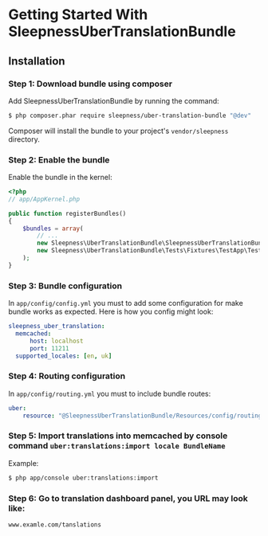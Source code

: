 Getting Started With SleepnessUberTranslationBundle
==================================

## Installation

### Step 1: Download bundle using composer

Add SleepnessUberTranslationBundle by running the command:

``` bash
$ php composer.phar require sleepness/uber-translation-bundle "@dev"
```

Composer will install the bundle to your project's `vendor/sleepness` directory.

### Step 2: Enable the bundle

Enable the bundle in the kernel:

``` php
<?php
// app/AppKernel.php

public function registerBundles()
{
    $bundles = array(
        // ...
        new Sleepness\UberTranslationBundle\SleepnessUberTranslationBundle(),
        new Sleepness\UberTranslationBundle\Tests\Fixtures\TestApp\TestBundle\TestBundle(), // required for testing environment
    );
}
```

### Step 3: Bundle configuration

In `app/config/config.yml` you must to add some configuration for make bundle works as expected.
Here is how you config might look:

``` yml
sleepness_uber_translation:
  memcached:
      host: localhost
      port: 11211
  supported_locales: [en, uk]
```

### Step 4: Routing configuration

In `app/config/routing.yml` you must to include bundle routes:

``` yml
uber:
    resource: "@SleepnessUberTranslationBundle/Resources/config/routing.yml"
```

### Step 5: Import translations into memcached by console command `uber:translations:import locale BundleName`

Example:

``` bash
$ php app/console uber:translations:import
```

### Step 6: Go to translation dashboard panel, you URL may look like:

 `www.examle.com/tanslations`
